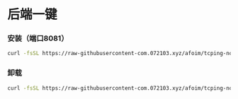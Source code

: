 # 后端一键

### 安装（端口8081）
```bash
curl -fsSL https://raw-githubusercontent-com.072103.xyz/afoim/tcping-node/refs/heads/main/scripts/install.sh | bash -s -- install -p 8081
```

### 卸载
```bash
curl -fsSL https://raw-githubusercontent-com.072103.xyz/afoim/tcping-node/refs/heads/main/scripts/install.sh | bash -s -- uninstall
```


